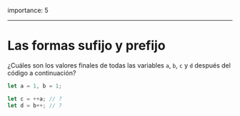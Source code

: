 importance: 5

---

# Las formas sufijo y prefijo

¿Cuáles son los valores finales de todas las variables `a`, `b`, `c` y `d` después del código a continuación?

```js
let a = 1, b = 1;

let c = ++a; // ?
let d = b++; // ?
```
